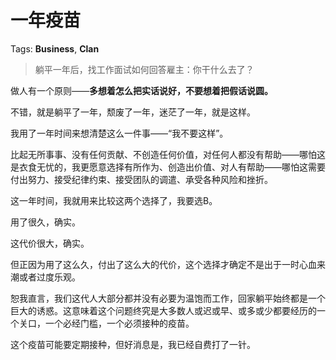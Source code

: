 # 一年疫苗

Tags: **Business**, **Clan**

> 躺平一年后，找工作面试如何回答雇主：你干什么去了？



做人有一个原则——**多想着怎么把实话说好，不要想着把假话说圆。**

不错，就是躺平了一年，颓废了一年，迷茫了一年，就是这样。

我用了一年时间来想清楚这么一件事——“我不要这样”。

比起无所事事、没有任何贡献、不创造任何价值，对任何人都没有帮助——哪怕这是衣食无忧的，我更愿意选择有所作为、创造出价值、对人有帮助——哪怕这需要付出努力、接受纪律约束、接受团队的调遣、承受各种风险和挫折。

这一年时间，我就用来比较这两个选择了，我要选B。

用了很久，确实。

这代价很大，确实。

但正因为用了这么久，付出了这么大的代价，这个选择才确定不是出于一时心血来潮或者过度乐观。

恕我直言，我们这代人大部分都并没有必要为温饱而工作，回家躺平始终都是一个巨大的诱惑。这意味着这个问题终究是大多数人或迟或早、或多或少都要经历的一个关口，一个必经门槛，一个必须接种的疫苗。

这个疫苗可能要定期接种，但好消息是，我已经自费打了一针。



